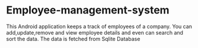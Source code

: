# Employee-management-system
This Android application keeps a track of employees of a company. You can add,update,remove and view employee details and even can search and sort the data. The data is fetched from Sqlite Database
